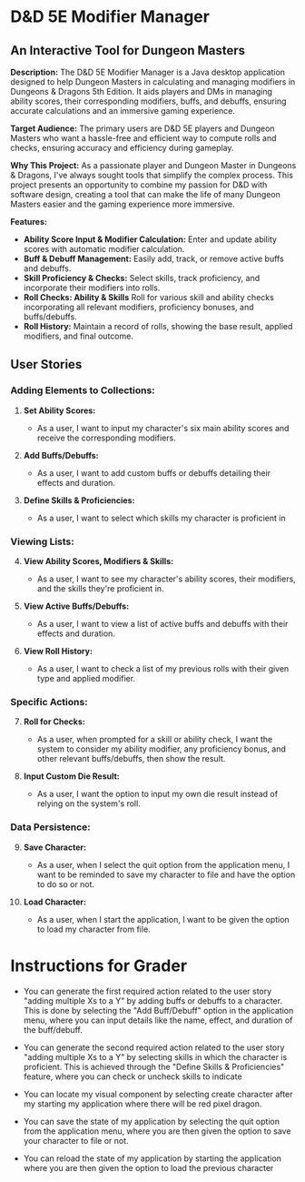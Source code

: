 
# D&D 5E Modifier Manager
## An Interactive Tool for Dungeon Masters

**Description:**
The D&D 5E Modifier Manager is a Java desktop application 
designed to help Dungeon Masters in calculating and 
managing modifiers in Dungeons & Dragons 5th Edition. 
It aids players and DMs in managing ability scores, 
their corresponding modifiers, buffs, and debuffs,
ensuring accurate calculations and an 
immersive gaming experience.


**Target Audience:**
The primary users are D&D 5E players and Dungeon Masters 
who want a hassle-free and efficient way to compute rolls 
and checks, ensuring accuracy and efficiency during 
gameplay.

**Why This Project:**
As a passionate player and Dungeon Master in Dungeons & 
Dragons, I've always sought tools that simplify the complex 
process. This project presents an opportunity 
to combine my passion for D&D with software design, creating 
a tool that can make the life of many Dungeon Masters easier 
and the gaming experience more immersive.


**Features:**
- **Ability Score Input & Modifier Calculation:** Enter and update ability scores with automatic modifier calculation.
- **Buff & Debuff Management:** Easily add, track, or remove active buffs and debuffs.
- **Skill Proficiency & Checks:** Select skills, track proficiency, and incorporate their modifiers into rolls.
- **Roll Checks: Ability & Skills** Roll for various skill and ability checks incorporating all relevant modifiers, proficiency bonuses, and buffs/debuffs.
- **Roll History:** Maintain a record of rolls, showing the base result, applied modifiers, and final outcome.

## User Stories


### Adding Elements to Collections:
1. **Set Ability Scores:**
    - As a user, I want to input my character's six main ability scores and receive the corresponding modifiers.

2. **Add Buffs/Debuffs:**
    - As a user, I want to add custom buffs or debuffs detailing their effects and duration.

3. **Define Skills & Proficiencies:**
    - As a user, I want to select which skills my character is proficient in

### Viewing Lists:
4. **View Ability Scores, Modifiers & Skills:**
    - As a user, I want to see my character's ability scores, their modifiers, and the skills they're proficient in.

5. **View Active Buffs/Debuffs:**
    - As a user, I want to view a list of active buffs and debuffs with their effects and duration.

6. **View Roll History:**
    - As a user, I want to check a list of my previous rolls with their given type and applied modifier.

### Specific Actions:
7. **Roll for Checks:**
    - As a user, when prompted for a skill or ability check, I want the system to consider my ability modifier, 
   any proficiency bonus, and other relevant buffs/debuffs, then show the result.

8. **Input Custom Die Result:**
    - As a user, I want the option to input my own die result instead of relying on the system's roll.

### Data Persistence:
9. **Save Character:**
    - As a user, when I select the quit option from the application menu, I want to be reminded to save my 
   character to file and have the option to do so or not.

10. **Load Character:**
    - As a user, when I start the application, I want to be given the option to load my character from file.

# Instructions for Grader

- You can generate the first required action related to the user story "adding multiple Xs to a Y" by adding buffs 
or debuffs to a character. This is done by selecting the "Add Buff/Debuff" option in the application menu, where you 
can input details like the name, effect, and duration of the buff/debuff.


- You can generate the second required action related to the user story "adding multiple Xs to a Y" by 
selecting skills in which the character is proficient. This is achieved through the "Define Skills 
& Proficiencies" feature, where you can check or uncheck skills to indicate


- You can locate my visual component by selecting create character after my starting my application where there will be
red pixel dragon. 


- You can save the state of my application by selecting the quit option from the application menu, where you are then
  given the option to save your character to file or not.


- You can reload the state of my application by starting the application where you are then given the option to load 
the previous character 